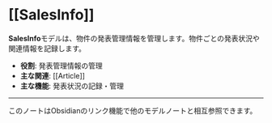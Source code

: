 # [[SalesInfo]]

**SalesInfo**モデルは、物件の発表管理情報を管理します。物件ごとの発表状況や関連情報を記録します。

- **役割**: 発表管理情報の管理
- **主な関連**: [[Article]]
- **主な機能**: 発表状況の記録・管理

---

このノートはObsidianのリンク機能で他のモデルノートと相互参照できます。 